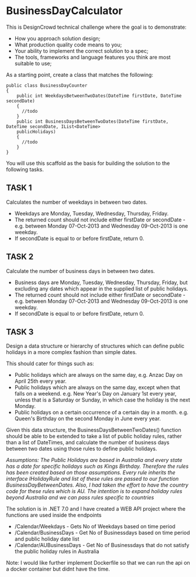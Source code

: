 # BusinessDayCalculator

This is DesignCrowd technical challenge where the goal is to demonstrate:

* How you approach solution design;
* What production quality code means to you;
* Your ability to implement the correct solution to a spec;
* The tools, frameworks and language features you think are most suitable to use;


As a starting point, create a class that matches the following:
```
public class BusinessDayCounter
{
    public int WeekdaysBetweenTwoDates(DateTime firstDate, DateTime secondDate)
    {
      //todo
    }
    public int BusinessDaysBetweenTwoDates(DateTime firstDate, DateTime secondDate, IList<DateTime>
    publicHolidays)
    {
      //todo
    }
}
```

You will use this scaffold as the basis for building the solution to the following tasks.

## TASK 1

Calculates the number of weekdays in between two dates.
* Weekdays are Monday, Tuesday, Wednesday, Thursday, Friday.
* The returned count should not include either firstDate or secondDate - e.g. between Monday 07-Oct-2013 and Wednesday 09-Oct-2013 is one weekday.
* If secondDate is equal to or before firstDate, return 0.

## TASK 2

Calculate the number of business days in between two dates.
* Business days are Monday, Tuesday, Wednesday, Thursday, Friday, but excluding any dates which appear in the supplied list of public holidays.
* The returned count should not include either firstDate or secondDate - e.g. between Monday 07-Oct-2013 and Wednesday 09-Oct-2013 is one weekday.
* If secondDate is equal to or before firstDate, return 0.

## TASK 3

Design a data structure or hierarchy of structures which can define public holidays in a more complex fashion than simple dates.

This should cater for things such as:
* Public holidays which are always on the same day, e.g. Anzac Day on April 25th every year.
* Public holidays which are always on the same day, except when that falls on a weekend. e.g. New Year's Day on January 1st every year, unless that is a Saturday or Sunday, in which case the holiday is the next Monday.
* Public holidays on a certain occurrence of a certain day in a month. e.g. Queen's Birthday on the second Monday in June every year.
  
Given this data structure, the BusinessDaysBetweenTwoDates() function should be able to be extended to take a list of public holiday rules, rather than a list of DateTimes, and calculate the number of business days between two dates using those rules to define public holidays.

*Assumptions: The Public Holidays are based in Australia and every state has a date for specific holidays such as Kings Birthday. Therefore the rules has been created based on those assumptions. Every rule inherits the interface IHolidayRule and list of these rules are passed to our function BusinessDayBetweenDates. Also, I had taken the effort to have the country code for these rules which is AU. The intention is to expand holiday rules beyond Australia and we can pass rules specific to countries*

The solution is in .NET 7.0 and I have created a WEB API project where the functions are used inside the endpoints

* /Calendar/Weekdays - Gets No of Weekdays based on time period
* /Calendar/BusinessDays - Get No of Businessdays based on time period and public holiday date list
* /Calendar/AUBusinessDays - Get No of Businessdays that do not satisfy the public holiday rules in Australia

Note: I would like further implement Dockerfile so that we can run the api on a docker container but didnt have the time.



